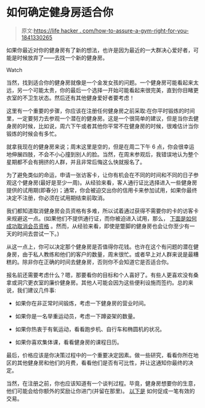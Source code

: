 # 如何确定健身房适合你

> 原文:[https://life hacker . com/how-to-assure-a-gym-right-for-you-1841330265](https://lifehacker.com/how-to-make-sure-a-gym-is-right-for-you-1841330265)

如果你最近对你的健身房有了新的想法，也许是因为最近的一大群决心爱好者，可能是时候放弃了——去找一个新的健身房。

Watch

当然，找到适合你的健身房就像是一个金发女孩的问题。一个健身房可能看起来太远，另一个可能太贵，你的最后一个选择一开始可能看起来很完美，直到你目睹更衣室的不卫生状态。然后还有其他健身爱好者要考虑！

这里有一个重要的步骤，你应该在注册任何健身房之前采取:在你平时锻炼的时间里，一定要努力去参观一个潜在的健身房。这是一个很简单的建议，但是当你去健身房的时候，比如说，周六下午或者其他你平常不在健身房的时候，很难估计当你锻炼的时候会有多忙。

就拿我现在的健身房来说；周末这里是空的，但是在周二下午 6 点，你会很幸运地伸展四肢，不会不小心撞到别人的脸。当然，在周末参观后，我错误地认为整个星期都不会有拥挤的人群，并且非常后悔这么快就报名了。

为了避免类似的命运，申请一张访客卡，让你有机会在不同的时间和不同的日子参观这个健身房(最好是至少一周)。从经验来看，客人通行证比选择进入一些健身房提供的试用期(即春分)；通常，你会被迫交出你的信用卡来参加试用，如果你最终决定不注册，你必须在试用期结束前取消。

我们都知道取消健身房会员资格有多难，所以试着通过获得不需要你的卡的访客卡来规避这一点。(如果他们不提供通行证，而你被迫进入试用，那么， [下面是如何成功取消会员资格](https://lifehacker.com/how-to-cancel-your-gym-membership-1832629564) 。然而，从经验来看，即使是蹩脚的健身房也会让你至少有一天的时间去尝试一下。)

从这一点上，你可以决定那个健身房是否值得你花钱。也许在这个有问题的潜在健身房，由于私人教练和他们的客户的数量，周末很忙。或者早上对人群来说是最糟糕的。除非你在正确的时间去健身房，否则你不会知道它是否适合你。

报名前还需要考虑什么？嗯，那要看你的目标和个人喜好了。有些人更喜欢没有桑拿或洞穴更衣室的廉价健身房。其他人可能会因为这些便利设施而签约。总的来说，我们建议几件事:

*   如果你在非正常时间锻炼，考虑一下健身房的营业时间。
*   如果你是一名举重运动员，考虑一下蹲姿架的数量。

*   如果你热衷于有氧运动，看看跑步机、自行车和椭圆机的状况。
*   如果你喜欢集体课，看看健身房的课程日历。

最后，价格应该是你决策过程中的一个重要决定因素。做一些研究，看看你所在地区的其他健身房和他们的月费，看看他们是否有可比性，并让这通知你最终的决定。

当然，在注册之前，你也应该知道有一个谈判过程。毕竟，健身房想要你的生意，他们可能会给你额外的奖励让你进门(并留在那里)。 [以下是](https://vitals.lifehacker.com/how-to-join-a-gym-without-getting-ripped-off-1750883238) 如何促成一笔有效的交易。